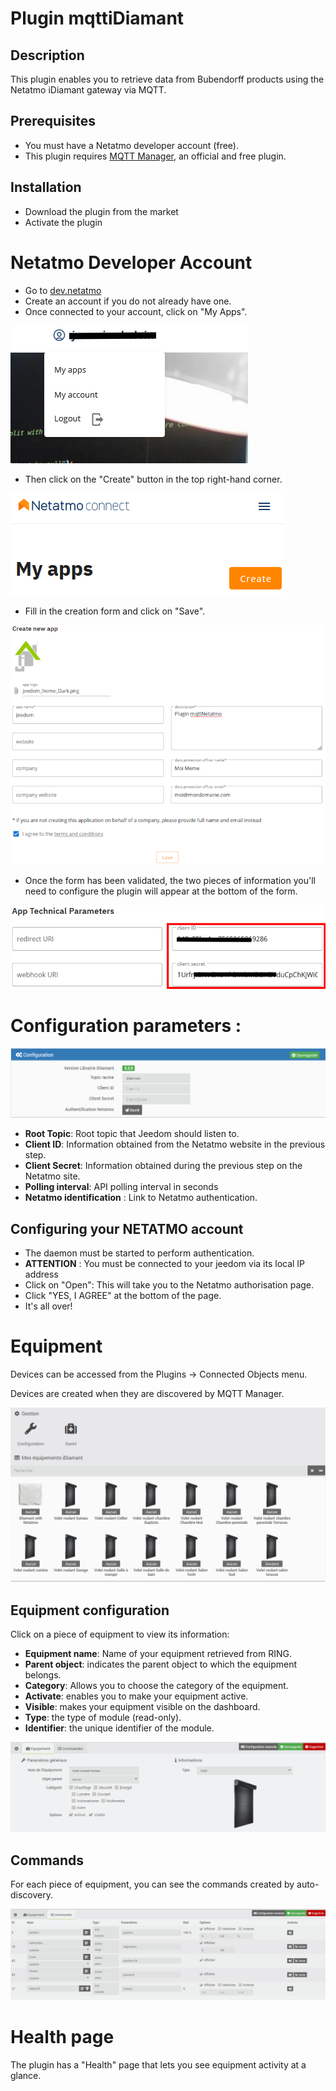 # Plugin mqttiDiamant

## Description

This plugin enables you to retrieve data from Bubendorff products using the Netatmo iDiamant gateway via MQTT.

## Prerequisites

- You must have a Netatmo developer account (free).
- This plugin requires [MQTT Manager](https://market.jeedom.com/index.php?v=d&p=market_display&id=4213), an official and free plugin.

## Installation

- Download the plugin from the market
- Activate the plugin

# Netatmo Developer Account

- Go to [dev.netatmo](https://dev.netatmo.com/)
- Create an account if you do not already have one.
- Once connected to your account, click on "My Apps".

![MyApps](../images/myapps.png)

- Then click on the "Create" button in the top right-hand corner.

![CreateButton](../images/create.png)

- Fill in the creation form and click on "Save".

![Createform](../images/createform.png)

- Once the form has been validated, the two pieces of information you'll need to configure the plugin will appear at the bottom of the form.

![ClientInfo](../images/clientinfo.png)

# Configuration parameters :

![Configuration](../images/configuration.png)

- **Root Topic**: Root topic that Jeedom should listen to.
- **Client ID**: Information obtained from the Netatmo website in the previous step.
- **Client Secret**: Information obtained during the previous step on the Netatmo site.
- **Polling interval**: API polling interval in seconds
- **Netatmo identification** : Link to Netatmo authentication.

## Configuring your NETATMO account

- The daemon must be started to perform authentication.
- **ATTENTION** : You must be connected to your jeedom via its local IP address
- Click on "Open": This will take you to the Netatmo authorisation page.
- Click "YES, I AGREE" at the bottom of the page.
- It's all over!

# Equipment

Devices can be accessed from the Plugins → Connected Objects menu.

Devices are created when they are discovered by MQTT Manager.

![Equipment](../images/mesequipements.png)

## Equipment configuration

Click on a piece of equipment to view its information:

- **Equipment name**: Name of your equipment retrieved from RING.
- **Parent object**: indicates the parent object to which the equipment belongs.
- **Category**: Allows you to choose the category of the equipment.
- **Activate**: enables you to make your equipment active.
- **Visible**: makes your equipment visible on the dashboard.
- **Type**: the type of module (read-only).
- **Identifier**: the unique identifier of the module.

![InfoEquipment](../images/infoequipement.png)

## Commands

For each piece of equipment, you can see the commands created by auto-discovery.

![CommandsEquipment](../images/commandesequipement.png)

# Health page

The plugin has a "Health" page that lets you see equipment activity at a glance.